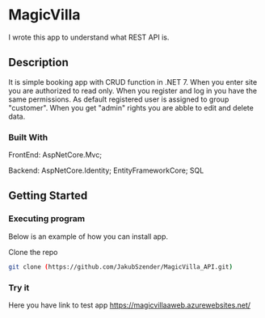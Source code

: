 # MagicVilla

I wrote this app to understand what REST API is.

## Description

It is simple booking app with CRUD function in .NET 7. When you enter site you are authorized to read only. When you register and log in you have the same permissions.
As default registered user is assigned to group "customer". When you get "admin" rights you are abble to edit and delete data.

### Built With

FrontEnd:
AspNetCore.Mvc;

Backend:
AspNetCore.Identity;
EntityFrameworkCore;
SQL


 
## Getting Started


### Executing program

Below is an example of how you can install app. 

Clone the repo
   ```sh
   git clone (https://github.com/JakubSzender/MagicVilla_API.git)
   ```

### Try it

Here you have link to test app
https://magicvillaaweb.azurewebsites.net/
